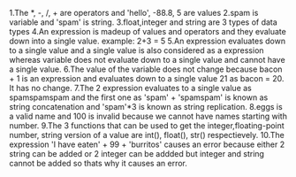 1.The *, -, /, + are operators and 'hello', -88.8, 5 are values
2.spam is variable and 'spam' is string.
3.float,integer and string are 3 types of data types
4.An expression is madeup of values and operators and they evaluate down into a single value. example: 2+3 = 5
5.An expression evaluates down to a single value and a single value is also considered as a expression whereas variable does not evaluate down to a single value and cannot have a single value.
6.The value of the variable does not change because bacon + 1 is an expression and evaluates down to a single value 21 as bacon = 20. It has no change.
7.The 2 expression evaluates to a single value as spamspamspam and the first one as 'spam' + 'spamspam' is known as string concatenation and 'spam'*3 is known as string replication.
8.eggs is a valid name and 100 is invalid because we cannot have names starting with number.
9.The 3 functions that can be used to get the integer,floating-point number, string version of a value are int(), float(), str() respectievely.
10.The expression 'I have eaten' + 99 + 'burritos' causes an error because either 2 string can be added or 2 integer can be addded but integer and string cannot be added so thats why it causes an error.
